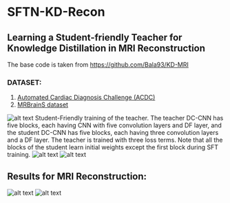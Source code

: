 # SFTN-KD-Recon
## Learning a Student-friendly Teacher for Knowledge Distillation in MRI Reconstruction
The base code is taken from https://github.com/Bala93/KD-MRI

### DATASET:
1. [Automated Cardiac Diagnosis Challenge (ACDC)](https://ieeexplore.ieee.org/document/8360453)
2. [MRBrainS dataset](https://www.hindawi.com/journals/cin/2015/813696/)

![alt text](https://github.com/GayathriMatcha/SFTN-KD-Recon/blob/main/Images/sft_overview.png?raw=true)
Student-Friendly training of the teacher. The teacher DC-CNN has five blocks, each having CNN with five convolution layers and DF layer, and the student DC-CNN has five blocks, each having three convolution layers and a DF layer. The teacher is trained with three loss terms. Note that all the blocks of the student learn initial weights except the first block during SFT training.
![alt text](https://github.com/GayathriMatcha/SFTN-KD-Recon/blob/main/Images/SFT_teacher.png?raw=true)
![alt text](https://github.com/GayathriMatcha/SFTN-KD-Recon/blob/main/Images/algorithm.png?raw=true)
## Results for MRI Reconstruction: 
![alt text](https://github.com/GayathriMatcha/SFTN-KD-Recon/blob/main/Images/results.png?raw=true)
![alt text](https://github.com/GayathriMatcha/SFTN-KD-Recon/blob/main/Images/Quant_result.png?raw=true)


